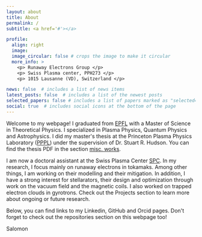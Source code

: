 ```yaml
---
layout: about
title: About
permalink: /
subtitle: <a href='#'></a>

profile:
  align: right
  image: 
  image_circular: false # crops the image to make it circular
  more_info: >
    <p> Runaway Electrons Group </p>
    <p> Swiss Plasma center, PPH273 </p>
    <p> 1015 Lausanne (VD), Switzerland </p>

news: false  # includes a list of news items
latest_posts: false  # includes a list of the newest posts
selected_papers: false # includes a list of papers marked as "selected={true}"
social: true  # includes social icons at the bottom of the page
---
```


Welcome to my webpage! I graduated from [EPFL](https://www.epfl.ch/en/) with a Master of Science in Theoretical Physics. I specialized in Plasma Physics, Quantum Physics and Astrophysics. I did my master's thesis at the Princeton Plasma Physics Laboratory ([PPPL](https://www.pppl.gov)) under the supervision of Dr. Stuart R. Hudson. You can find the thesis PDF in the section [misc. works](https://salomon73.github.io/misc.%20works/).

I am now a doctoral assistant at the Swiss Plasma Center [SPC](https://www.epfl.ch/research/domains/swiss-plasma-center/). In my research, I focus mainly on runaway electrons in tokamaks. Among other things, I am working on their modelling and their mitigation. In addition, I have a strong interest for stellarators, their design and optimization through work on the vacuum field and the magnetic coils. I also worked on trapped electron clouds in gyrotrons. Check out the Projects section to learn more about ongoing or future research.  

Below, you can find links to my Linkedin, GitHub and Orcid pages. Don't forget to check out the repositories section on this webpage too! 

Salomon 
